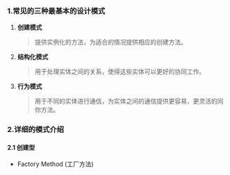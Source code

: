 ### 1.常见的三种最基本的设计模式
1. **创建模式**
    > 提供实例化的方法，为适合的情况提供相应的创建方法。
2. **结构化模式**
    > 用于处理实体之间的关系，使得这些实体可以更好的协同工作。
3. **行为模式**
    > 用于不同的实体进行通信，为实体之间的通信提供更容易、更灵活的同你方法。

### 2.详细的模式介绍
#### 2.1 创建型
+ Factory Method (工厂方法)
